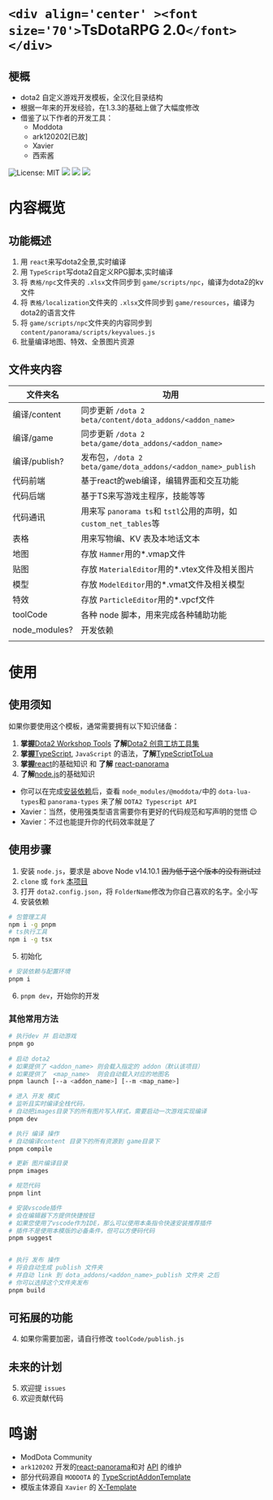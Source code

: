 # `<div align='center' ><font size='70'>`TsDotaRPG 2.0`</font></div>`

## 梗概

* dota2 自定义游戏开发模板，全汉化目录结构
* 根据一年来的开发经验，在1.3.3的基础上做了大幅度修改
* 借鉴了以下作者的开发工具：
  * Moddota
  * ark120202[已故]
  * Xavier
  * 西索酱

![License: MIT](https://img.shields.io/badge/License-MIT-yellow.svg)
![](https://img.shields.io/badge/模版-DOtA2-red.svg?colorA=abcdef)
![](https://img.shields.io/badge/语言-typescript-blue.svg)
![](https://img.shields.io/badge/全景-react-9cf.svg)

<!-- ![Version](https://img.shields.io/gitee/v/takegine/ts-dota-rpg.svg) -->

# 内容概览

## 功能概述

1. 用 `react`来写dota2全景,实时编译
2. 用 `TypeScript`写dota2自定义RPG脚本,实时编译
3. 将 `表格/npc`文件夹的 `.xlsx`文件同步到 `game/scripts/npc`，编译为dota2的kv文件
4. 将 `表格/localization`文件夹的 `.xlsx`文件同步到 `game/resources`，编译为dota2的语言文件
5. 将 `game/scripts/npc`文件夹的内容同步到 `content/panorama/scripts/keyvalues.js`
6. 批量编译地图、特效、全景图片资源

## 文件夹内容

| 文件夹名      | 功用                                                                    |
| ------------- | ----------------------------------------------------------------------- |
| 编译/content  | 同步更新 `/dota 2 beta/content/dota_addons/<addon_name>`              |
| 编译/game     | 同步更新 `/dota 2 beta/game/dota_addons/<addon_name>`                 |
| 编译/publish? | 发布包，`/dota 2 beta/game/dota_addons/<addon_name>_publish`          |
| 代码前端      | 基于react的web编译，编辑界面和交互功能                                  |
| 代码后端      | 基于TS来写游戏主程序，技能等等                                          |
| 代码通讯      | 用来写 `panorama ts`和 `tstl`公用的声明，如 `custom_net_tables`等 |
| 表格          | 用来写物编、KV 表及本地话文本                                           |
| 地图          | 存放 `Hammer`用的*.vmap文件                                           |
| 贴图          | 存放 `MaterialEditor`用的*.vtex文件及相关图片                         |
| 模型          | 存放 `ModelEditor`用的*.vmat文件及相关模型                            |
| 特效          | 存放 `ParticleEditor`用的*.vpcf文件                                   |
| toolCode      | 各种 node 脚本，用来完成各种辅助功能                                    |
| node_modules? | 开发依赖                                                                |
|               |                                                                         |

# 使用

## 使用须知

如果你要使用这个模板，通常需要拥有以下知识储备：

1. <b>掌握</b>[Dota2 Workshop Tools](https://developer.valvesoftware.com/wiki/Dota_2_Workshop_Tools:zh-cn "V 社的创意工坊开发文档") <b>了解</b>[Dota2 创意工坊工具集](https://support.steampowered.com/kb_cat.php?id=109)
2. <b>掌握</b>[TypeScript](https://www.tslang.cn/ "TypeScript的官方文档"), `JavaScript` 的语法，<b>了解</b>[TypeScriptToLua](https://github.com/TypeScriptToLua/TypeScriptToLua "ts2l的github仓库")
3. <b>掌握</b>[react](https://react.docschina.org/ "react的官方文档")的基础知识 和 <b>了解</b> [react-panorama](https://github.com/ark120202/react-panorama "react全景的github仓库")
4. <b>了解</b>[node.js](https://nodejs.org/zh-cn/docs/ "nodejs的官方文档")的基础知识

- 你可以在完成[安装依赖](###使用步骤)后，查看 `node_modules/@moddota/`中的 `dota-lua-types`和 `panorama-types` 来了解 `DOTA2 Typescript API`
- Xavier：当然，使用强类型语言需要你有更好的代码规范和写声明的觉悟 😉
- Xavier：不过也能提升你的代码效率就是了

## 使用步骤

1. 安装 `node.js`，要求是 above Node v14.10.1 ~~因为低于这个版本的没有测试过~~
2. `clone` 或 `fork` [本项目](https://gitee.com/takegine/ts-dota-rpg/members#)
3. 打开 `dota2.config.json`，将 `FolderName`修改为你自己喜欢的名字。全小写
4. 安装依赖
```bash
# 包管理工具
npm i -g pnpm
# ts执行工具
npm i -g tsx
```
5. 初始化
```bash
# 安装依赖与配置环境
pnpm i
```
6. `pnpm dev`，开始你的开发



### 其他常用方法
```bash
# 执行dev 并 启动游戏
pnpm go
    
# 启动 dota2
# 如果提供了 <addon_name> 则会载入指定的 addon（默认该项目）
# 如果提供了  <map_name>  则会自动载入对应的地图名
pnpm launch [--a <addon_name>] [--m <map_name>]

# 进入 开发 模式
# 监听且实时编译全栈代码，
# 自动把images目录下的所有图片写入样式，需要启动一次游戏实现编译
pnpm dev

# 执行 编译 操作
# 自动编译content 目录下的所有资源到 game目录下
pnpm compile

# 更新 图片编译目录
pnpm images

# 规范代码
pnpm lint

# 安装vscode插件
# 会在编辑器下方提供快捷按钮
# 如果您使用了vscode作为IDE，那么可以使用本条指令快速安装推荐插件
# 插件不是使用本模版的必备条件，但可以方便码代码
pnpm suggest


# 执行 发布 操作
# 将会自动生成 publish 文件夹
# 并自动 link 到 dota_addons/<addon_name>_publish 文件夹 之后
# 你可以选择这个文件夹发布
pnpm build
```

## 可拓展的功能

4. 如果你需要加密，请自行修改 `toolCode/publish.js`

## 未来的计划

5. 欢迎提 `issues`
6. 欢迎贡献代码

# 鸣谢

- ModDota Community
- `ark120202` 开发的[react-panorama](https://github.com/ark120202/react-panorama "react全景的github仓库")和对 [API](https://moddota.com/api/#!/vscripts/functions#CreateUnitFromTable) 的维护
- 部分代码源自 `MODDOTA` 的 [TypeScriptAddonTemplate](https://github.com/MODDOTA/TypeScriptAddonTemplate)
- 模版主体源自 `Xavier` 的 [X-Template](https://github.com/XavierCHN/x-template/)
